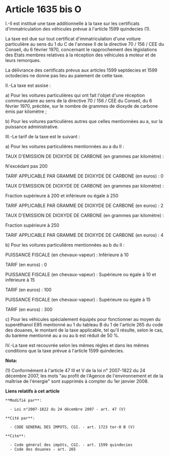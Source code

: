 # Article 1635 bis O

I.-Il est institué une taxe additionnelle à la taxe sur les certificats d'immatriculation des véhicules prévue à l'article
1599 quindecies (1). 

La taxe est due sur tout certificat d'immatriculation d'une voiture particulière au sens du 1 du C de l'annexe II de la
directive 70 / 156 / CEE du Conseil, du 6 février 1970, concernant le rapprochement des législations des Etats membres
relatives à la réception des véhicules à moteur et de leurs remorques. 

La délivrance des certificats prévus aux articles 1599 septdecies et 1599 octodecies ne donne pas lieu au paiement de cette
taxe. 

II.-La taxe est assise : 

a) Pour les voitures particulières qui ont fait l'objet d'une réception communautaire au sens de la directive 70 / 156 / CEE
du Conseil, du 6 février 1970, précitée, sur le nombre de grammes de dioxyde de carbone émis par kilomètre ; 

b) Pour les voitures particulières autres que celles mentionnées au a, sur la puissance administrative. 

III.-Le tarif de la taxe est le suivant : 

a) Pour les voitures particulières mentionnées au a du II : 

TAUX D'EMISSION DE DIOXYDE DE CARBONE (en grammes par kilomètre) : 

N'excédant pas 200 

TARIF APPLICABLE PAR GRAMME DE DIOXYDE DE CARBONE (en euros) : 0 

TAUX D'EMISSION DE DIOXYDE DE CARBONE (en grammes par kilomètre) : 

Fraction supérieure à 200 et inférieure ou égale à 250 

TARIF APPLICABLE PAR GRAMME DE DIOXYDE DE CARBONE (en euros) : 2 

TAUX D'EMISSION DE DIOXYDE DE CARBONE (en grammes par kilomètre) : 

Fraction supérieure à 250 

TARIF APPLICABLE PAR GRAMME DE DIOXYDE DE CARBONE (en euros) : 4 

b) Pour les voitures particulières mentionnées au b du II : 

PUISSANCE FISCALE (en chevaux-vapeur) : Inférieure à 10 

TARIF (en euros) : 0 

PUISSANCE FISCALE (en chevaux-vapeur) : Supérieure ou égale à 10 et inférieure à 15 

TARIF (en euros) : 100 

PUISSANCE FISCALE (en chevaux-vapeur) : Supérieure ou égale à 15 

TARIF (en euros) : 300 

c) Pour les véhicules spécialement équipés pour fonctionner au moyen du superéthanol E85 mentionné au 1 du tableau B du 1 de
l'article 265 du code des douanes, le montant de la taxe applicable, tel qu'il résulte, selon le cas, du barème mentionné au
a ou au b est réduit de 50 %. 

IV.-La taxe est recouvrée selon les mêmes règles et dans les mêmes conditions que la taxe prévue à l'article 1599 quindecies.

**Nota:**

(1) Conformément à l'article 47 III et V de la loi n° 2007-1822 du 24 décembre 2007, les mots "au profit de l'Agence de
l'environnement et de la maîtrise de l'énergie" sont supprimés à compter du 1er janvier 2008.

**Liens relatifs à cet article**

	**Modifié par**:

	  - Loi n°2007-1822 du 24 décembre 2007 - art. 47 (V)

	**Cité par**:

	  - CODE GENERAL DES IMPOTS, CGI. - art. 1723 ter-0 B (V)

	**Cite**:

	  - Code général des impôts, CGI. - art. 1599 quindecies
	  - Code des douanes - art. 265
